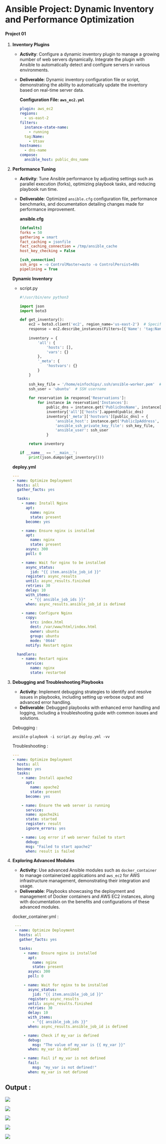   # Ansible Project: Dynamic Inventory and Performance Optimization
#### **Project 01**

1. **Inventory Plugins**  
   * **Activity**: Configure a dynamic inventory plugin to manage a growing number of web servers dynamically. Integrate the plugin with Ansible to automatically detect and configure servers in various environments.  
   * **Deliverable**: Dynamic inventory configuration file or script, demonstrating the ability to automatically update the inventory based on real-time server data.  

      **Configuration File: `aws_ec2.yml`**

      ```yaml
      plugin: aws_ec2
      regions:
        - us-east-2
      filters:
        instance-state-name:
          - running
        tag:Name:
          - Utsav
      hostnames:
        - dns-name
      compose:
        ansible_host: public_dns_name
      ```


2. **Performance Tuning**  
   * **Activity**: Tune Ansible performance by adjusting settings such as parallel execution (forks), optimizing playbook tasks, and reducing playbook run time.  
   * **Deliverable**: Optimized `ansible.cfg` configuration file, performance benchmarks, and documentation detailing changes made for performance improvement.  

      **ansible.cfg**
      ```cfg
      [defaults]
      forks = 50
      gathering = smart
      fact_caching = jsonfile
      fact_caching_connection = /tmp/ansible_cache
      host_key_checking = False

      [ssh_connection]
      ssh_args = -o ControlMaster=auto -o ControlPersist=60s
      pipelining = True
      ```

    **Dynamic Inventory**
    - script.py
      ```py
      #!/usr/bin/env python3

      import json
      import boto3

      def get_inventory():
          ec2 = boto3.client('ec2', region_name='us-east-2')  # Specify your region
          response = ec2.describe_instances(Filters=[{'Name': 'tag:Name', 'Values': ['Utsav']}])
          
          inventory = {
              'all': {
                  'hosts': [],
                  'vars': {}
              },
              '_meta': {
                  'hostvars': {}
              }
          }
          
          ssh_key_file = '/home/einfochips/.ssh/ansible-worker.pem'  # Path to your SSH private key file
          ssh_user = 'ubuntu'  # SSH username
          
          for reservation in response['Reservations']:
              for instance in reservation['Instances']:
                  public_dns = instance.get('PublicDnsName', instance['InstanceId'])
                  inventory['all']['hosts'].append(public_dns)
                  inventory['_meta']['hostvars'][public_dns] = {
                      'ansible_host': instance.get('PublicIpAddress', instance['InstanceId']),
                      'ansible_ssh_private_key_file': ssh_key_file,
                      'ansible_user': ssh_user
                  }

          return inventory

      if __name__ == '__main__':
          print(json.dumps(get_inventory()))
      ```

    **deploy.yml**
    ```yml
    ---
    - name: Optimize Deployment
      hosts: all
      gather_facts: yes

      tasks:
        - name: Install Nginx 
          apt:
            name: nginx
            state: present
          become: yes

        - name: Ensure nginx is installed
          apt:
            name: nginx
            state: present
          async: 300
          poll: 0

        - name: Wait for nginx to be installed
          async_status:
            jid: "{{ item.ansible_job_id }}"
          register: async_results
          until: async_results.finished
          retries: 30
          delay: 10
          with_items:
            - "{{ ansible_job_ids }}"
          when: async_results.ansible_job_id is defined

        - name: Configure Nginx
          copy:
            src: index.html
            dest: /var/www/html/index.html
            owner: ubuntu
            group: ubuntu
            mode: '0644'
          notify: Restart nginx

      handlers:
        - name: Restart nginx
          service:
            name: nginx
            state: restarted
    ```

3. **Debugging and Troubleshooting Playbooks**  
   * **Activity**: Implement debugging strategies to identify and resolve issues in playbooks, including setting up verbose output and advanced error handling.  
   * **Deliverable**: Debugged playbooks with enhanced error handling and logging, including a troubleshooting guide with common issues and solutions.  

    Debugging :
    ```
    ansible-playbook -i script.py deploy.yml -vv
    ```
    Troubleshooting : 
    ```yml
    ---
    - name: Optimize Deployment
      hosts: all
      become: yes 
      tasks:
        - name: Install apache2 
          apt:
            name: apache2
            state: present
          become: yes

        - name: Ensure the web server is running
          service:
          name: apache2ki
          state: started
          register: result
          ignore_errors: yes

        - name: Log error if web server failed to start
          debug:
          msg: "Failed to start apache2"
          when: result is failed
      ```

4. **Exploring Advanced Modules**  
   * **Activity**: Use advanced Ansible modules such as `docker_container` to manage containerized applications and `aws_ec2` for AWS infrastructure management, demonstrating their integration and usage.  
   * **Deliverable**: Playbooks showcasing the deployment and management of Docker containers and AWS EC2 instances, along with documentation on the benefits and configurations of these advanced modules.

   docker_container.yml : 
   ```yml
    ---
    - name: Optimize Deployment
      hosts: all
      gather_facts: yes

      tasks:
        - name: Ensure nginx is installed
          apt:
            name: nginx
            state: present
          async: 300
          poll: 0

        - name: Wait for nginx to be installed
          async_status:
            jid: "{{ item.ansible_job_id }}"
          register: async_results
          until: async_results.finished
          retries: 30
          delay: 10
          with_items:
            - "{{ ansible_job_ids }}"
          when: async_results.ansible_job_id is defined

        - name: Check if my_var is defined
          debug:
            msg: "The value of my_var is {{ my_var }}"
          when: my_var is defined

        - name: Fail if my_var is not defined
          fail:
            msg: "my_var is not defined!"
          when: my_var is not defined
   ```

## **Output :**

![](./media/1.png)

![](./media/2.png)

![](./media/3.png)

![](./media/4.png)

![](./media/5.png)